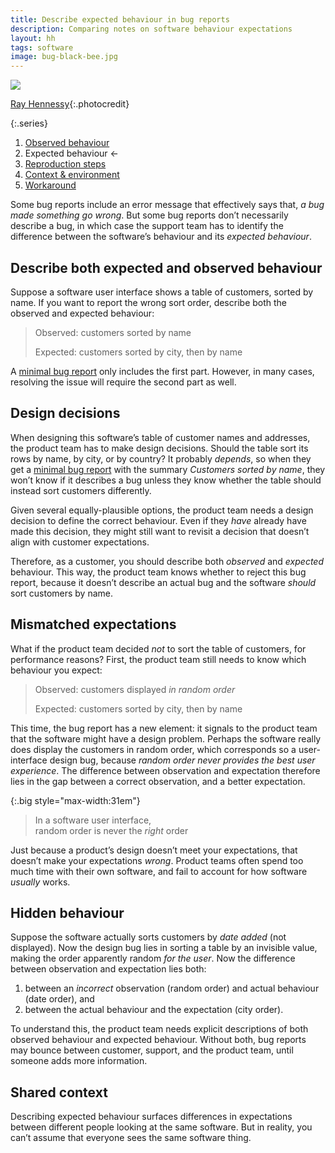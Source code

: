 ```yaml
---
title: Describe expected behaviour in bug reports
description: Comparing notes on software behaviour expectations
layout: hh
tags: software
image: bug-black-bee.jpg
---
```


![](bug-black-bee.jpg)

[Ray Hennessy](https://unsplash.com/photos/jN5pk0lbv4E){:.photocredit}

{:.series}
1. [Observed behaviour](bug-observed)
2. Expected behaviour ←
3. [Reproduction steps](bug-reproduction)
4. [Context & environment](bug-environment)
5. [Workaround](bug-workaround)

Some bug reports include an error message that effectively says that, _a bug made something go wrong_.
But some bug reports don’t necessarily describe a bug, in which case the support team has to identify the difference between the software’s behaviour and its _expected behaviour_.

## Describe both expected and observed behaviour

Suppose a software user interface shows a table of customers, sorted by name.
If you want to report the wrong sort order, describe both the observed and expected behaviour:

> Observed: customers sorted by name
>
> Expected: customers sorted by city, then by name

A [minimal bug report](bug-observed) only includes the first part.
However, in many cases, resolving the issue will require the second part as well.

## Design decisions

When designing this software’s table of customer names and addresses, the product team has to make design decisions.
Should the table sort its rows by name, by city, or by country?
It probably _depends_, so when they get a [minimal bug report](minimum-viable-bug-report)
with the summary _Customers sorted by name_, they won’t know if it describes a bug unless they know whether the table should instead sort customers differently.

Given several equally-plausible options, the product team needs a design decision to define the correct behaviour.
Even if they _have_ already have made this decision, they might still want to revisit a decision that doesn’t align with customer expectations.

Therefore, as a customer, you should describe both _observed_ and _expected_ behaviour.
This way, the product team knows whether to reject this bug report, because it doesn’t describe an actual bug  and the software _should_ sort customers by name.

## Mismatched expectations

What if the product team decided _not_ to sort the table of customers, for performance reasons?
First, the product team still needs to know which behaviour you expect:

> Observed: customers displayed _in random order_
>
> Expected: customers sorted by city, then by name

This time, the bug report has a new element: it signals to the product team that the software might have a design problem.
Perhaps the software really does display the customers in random order, which corresponds so a user-interface design bug, because _random order never provides the best user experience_.
The difference between observation and expectation therefore lies in the gap between a correct observation, and a better expectation.

{:.big style="max-width:31em"}
> In a software user interface,  
> random order is never the _right_ order

Just because a product’s design doesn’t meet your expectations, that doesn’t make your expectations _wrong_.
Product teams often spend too much time with their own software, and fail to account for how software _usually_ works.

## Hidden behaviour

Suppose the software actually sorts customers by _date added_ (not displayed).
Now the design bug lies in sorting a table by an invisible value, making the order apparently random _for the user_.
Now the difference between observation and expectation lies both:

1. between an _incorrect_ observation (random order) and actual behaviour (date order), and
2. between the actual behaviour and the expectation (city order).

To understand this, the product team needs explicit descriptions of both observed behaviour and expected behaviour.
Without both, bug reports may bounce between customer, support, and the product team, until someone adds more information.

## Shared context

Describing expected behaviour surfaces differences in expectations between different people looking at the same software.
But in reality, you can’t assume that everyone sees the same software thing.
